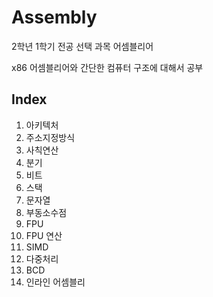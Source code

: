 # Assembly

2학년 1학기 전공 선택 과목 어셈블리어

x86 어셈블리어와 간단한 컴퓨터 구조에 대해서 공부

## Index

1. 아키텍처
2. 주소지정방식
3. 사칙연산
4. 분기
5. 비트
6. 스택
7. 문자열
8. 부동소수점
9. FPU
10. FPU 연산
11. SIMD
12. 다중처리
13. BCD
14. 인라인 어셈블리